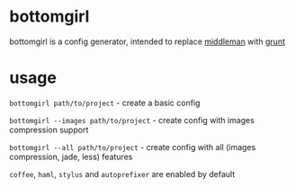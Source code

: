 # bottomgirl

bottomgirl is a config generator, intended to replace [middleman](http://middlemanapp.com/) with [grunt](http://gruntjs.com/)

# usage

`bottomgirl path/to/project` - create a basic config

`bottomgirl --images path/to/project` - create config with images compression support

`bottomgirl --all path/to/project` - create config with all (images compression, jade, less) features

`coffee`, `haml`, `stylus` and `autoprefixer` are enabled by default
